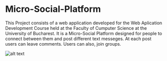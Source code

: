 # Micro-Social-Platform

This Project consists of a web application developed for the Web Aplication Development Course held at the Faculty of Cumputer Science at the University of Bucharest.
It is a Micro-Social Platform designed for people to connect between them and post different text messeges. At each post users can leave comments. Users can also, join groups.

![alt text](D:\Radu\Poze\DSC_9057.jpg)

